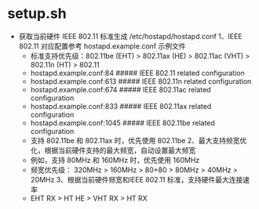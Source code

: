 # setup.sh

- 获取当前硬件 IEEE 802.11 标准生成 /etc/hostapd/hostapd.conf
1、IEEE 802.11 对应配置参考 hostapd.example.conf 示例文件
  - 标准支持优先级：802.11be (EHT) >  802.11ax (HE) > 802.11ac (VHT)  > 802.11n (HT)  > 802.11
  - hostapd.example.conf:84 ##### IEEE 802.11 related configuration 
  - hostapd.example.conf:613 ##### IEEE 802.11n related configuration
  - hostapd.example.conf:674 ##### IEEE 802.11ac related configuration
  - hostapd.example.conf:833 ##### IEEE 802.11ax related configuration
  - hostapd.example.conf:1045 ##### IEEE 802.11be related configuration
  - 支持 802.11be 和 802.11ax 时，优先使用 802.11be
2、最大支持频宽优化，根据当前硬件支持的最大频宽，自动设置最大频宽
  - 例如，支持 80MHz 和 160MHz 时，优先使用 160MHz
  - 频宽优先级： 320MHz > 160MHz > 80+80 > 80MHz > 40MHz > 20MHz
3、根据当前硬件频宽和IEEE 802.11 标准，支持硬件最大连接速率
  - EHT RX > HT HE > VHT RX  > HT RX
